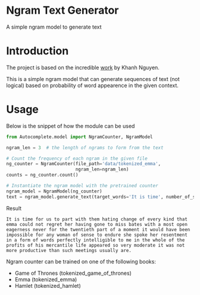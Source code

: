 # Ngram Text Generator
A simple ngram model to generate text

# Introduction
The project is based on the incredible [work](https://medium.com/mti-technology/n-gram-language-models-70af02e742ad) by Khanh Nguyen.

This is a simple ngram model that can generate sequences of text (not logical) based on probability of word appearence in the given context.

# Usage
Below is the snippet of how the module can be used
```python
from Autocomplete.model import NgramCounter, NgramModel

ngram_len = 3  # the length of ngrams to form from the text

# Count the frequency of each ngram in the given file
ng_counter = NgramCounter(file_path='data/tokenized_emma',
                          ngram_len=ngram_len)
counts = ng_counter.count()

# Instantiate the ngram model with the pretrained counter
ngram_model = NgramModel(ng_counter)
text = ngram_model.generate_text(target_words='It is time', number_of_sents=1)
```

Result
```
It is time for us to part with them hating change of every kind that emma could not regret her having gone to miss bates with a most open eagerness never for the twentieth part of a moment it would have been impossible for any woman of sense to endure she spoke her resentment in a form of words perfectly intelligible to me in the whole of the profits of his mercantile life appeared so very moderate it was not more productive than such meetings usually are.
```

Ngram counter can be trained on one of the following books:
- Game of Thrones (tokenized_game_of_thrones)
- Emma (tokenized_emma)
- Hamlet (tokenized_hamlet)
